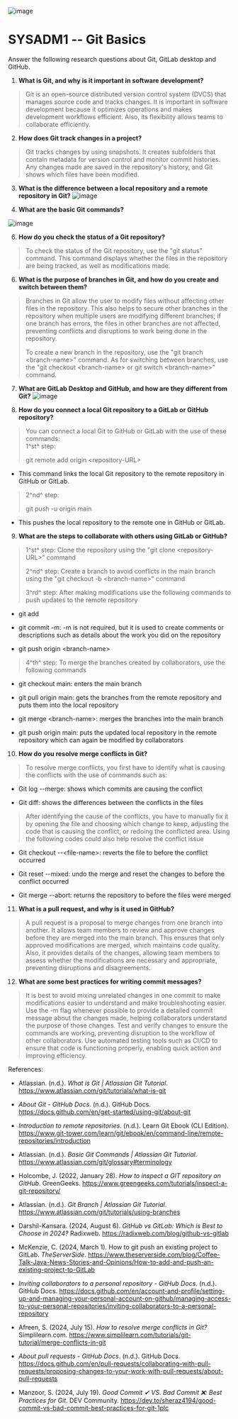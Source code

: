 ![image](https://github.com/user-attachments/assets/f442b8d3-1050-4a4c-9481-a38de707f8c3)


# SYSADM1 -- Git Basics

Answer the following research questions about Git, GitLab desktop and
GitHub.

1.  **What is Git, and why is it important in software development?**

> Git is an open-source distributed version control system (DVCS) that
> manages source code and tracks changes. It is important in software
> development because it optimizes operations and makes development
> workflows efficient. Also, its flexibility allows teams to collaborate
> efficiently.

2.  **How does Git track changes in a project?**

> Git tracks changes by using snapshots. It creates subfolders that
> contain metadata for version control and monitor commit histories. Any
> changes made are saved in the repository\'s history, and Git shows
> which files have been modified.

3.  **What is the difference between a local repository and a remote
    repository in Git?**
![image](https://github.com/user-attachments/assets/1f01a86f-8e10-433f-96fe-1827a684915f)


4.  **What are the basic Git commands?**

![image](https://github.com/user-attachments/assets/12ea4199-1d69-4f4b-abbf-0ff98065e215)


6.  **How do you check the status of a Git repository?**

> To check the status of the Git repository, use the "git status"
> command. This command displays whether the files in the repository are
> being tracked, as well as modifications made.

6.  **What is the purpose of branches in Git, and how do you create and
    switch between them?**

> Branches in Git allow the user to modify files without affecting other
> files in the repository. This also helps to secure other branches in
> the repository when multiple users are modifying different branches;
> if one branch has errors, the files in other branches are not
> affected, preventing conflicts and disruptions to work being done in
> the repository.
>
> To create a new branch in the repository, use the "git branch
> \<branch-name\>" command. As for switching between branches, use the
> "git checkout \<branch-name\> or git switch \<branch-name\>" command.

7.  **What are GitLab Desktop and GitHub, and how are they different
    from Git?**
![image](https://github.com/user-attachments/assets/ba011cb1-5251-42c3-8db5-fe7168d7e62c)


8.  **How do you connect a local Git repository to a GitLab or GitHub
    repository?**

> You can connect a local Git to GitHub or GitLab with the use of these
> commands:\
> 1^st^ step:
>
> git remote add origin \<repository-URL\>

-   This command links the local Git repository to the remote repository
    in GitHub or GitLab.

> 2^nd^ step:
>
> git push -u origin main

-   This pushes the local repository to the remote one in GitHub or
    GitLab.

9.  **What are the steps to collaborate with others using GitLab or
    GitHub?**

> 1^st^ step: Clone the repository using the "git clone
> \<repository-URL\>" command
>
> 2^nd^ step: Create a branch to avoid conflicts in the main branch
> using the "git checkout -b \<branch-name\>" command
>
> 3^rd^ step: After making modifications use the following commands to
> push updates to the remote repository

-   git add

-   git commit -m: -m is not required, but it is used to create comments
    or descriptions such as details about the work you did on the
    repository

-   git push origin \<branch-name\>

> 4^th^ step: To merge the branches created by collaborators, use the
> following commands

-   git checkout main: enters the main branch

-   git pull origin main: gets the branches from the remote repository
    and puts them into the local repository

-   git merge \<branch-name\>: merges the branches into the main branch

-   git push origin main: puts the updated local repository in the
    remote repository which can again be modified by collaborators

10. **How do you resolve merge conflicts in Git?**

> To resolve merge conflicts, you first have to identify what is causing
> the conflicts with the use of commands such as:

-   Git log --merge: shows which commits are causing the conflict

-   Git diff: shows the differences between the conflicts in the files

> After identifying the cause of the conflicts, you have to manually fix
> it by opening the file and choosing which change to keep, adjusting
> the code that is causing the conflict, or redoing the conflicted area.
> Using the following codes could also help resolve the conflict issue

-   Git checkout \--\<file-name\>: reverts the file to before the
    conflict occurred

-   Git reset \--mixed: undo the merge and reset the changes to before
    the conflict occurred

-   Git merge \--abort: returns the repository to before the files were
    merged

11. **What is a pull request, and why is it used in GitHub?**

> A pull request is a proposal to merge changes from one branch into
> another. It allows team members to review and approve changes before
> they are merged into the main branch. This ensures that only approved
> modifications are merged, which maintains code quality. Also, it
> provides details of the changes, allowing team members to assess
> whether the modifications are necessary and appropriate, preventing
> disruptions and disagreements.

12. **What are some best practices for writing commit messages?**

> It is best to avoid mixing unrelated changes in one commit to make
> modifications easier to understand and make troubleshooting easier.
> Use the -m flag whenever possible to provide a detailed commit message
> about the changes made, helping collaborators understand the purpose
> of those changes. Test and verify changes to ensure the commands are
> working, preventing disruption to the workflow of other collaborators.
> Use automated testing tools such as CI/CD to ensure that code is
> functioning properly, enabling quick action and improving efficiency.

References:

-   Atlassian. (n.d.). *What is Git \| Atlassian Git Tutorial*.
    https://www.atlassian.com/git/tutorials/what-is-git

-   *About Git - GitHub Docs*. (n.d.). GitHub Docs.
    https://docs.github.com/en/get-started/using-git/about-git

-   *Introduction to remote repositories*. (n.d.). Learn Git Ebook (CLI
    Edition).
    https://www.git-tower.com/learn/git/ebook/en/command-line/remote-repositories/introduction

-   Atlassian. (n.d.). *Basic Git Commands \| Atlassian Git Tutorial*.
    https://www.atlassian.com/git/glossary#terminology

-   Holcombe, J. (2022, January 28). *How to inspect a GIT repository on
    GitHub*. GreenGeeks.
    https://www.greengeeks.com/tutorials/inspect-a-git-repository/

-   Atlassian. (n.d.). *Git Branch \| Atlassian Git Tutorial*.
    https://www.atlassian.com/git/tutorials/using-branches

-   Darshil-Kansara. (2024, August 6). *GitHub vs GitLab: Which is Best
    to Choose in 2024?* Radixweb.
    https://radixweb.com/blog/github-vs-gitlab

-   McKenzie, C. (2024, March 1). How to git push an existing project to
    GitLab. *TheServerSide*.
    https://www.theserverside.com/blog/Coffee-Talk-Java-News-Stories-and-Opinions/How-to-add-and-push-an-existing-project-to-GitLab

-   *Inviting collaborators to a personal repository - GitHub Docs*.
    (n.d.). GitHub Docs.
    https://docs.github.com/en/account-and-profile/setting-up-and-managing-your-personal-account-on-github/managing-access-to-your-personal-repositories/inviting-collaborators-to-a-personal-repository

-   Afreen, S. (2024, July 15). *How to resolve merge conflicts in Git?*
    Simplilearn.com.
    https://www.simplilearn.com/tutorials/git-tutorial/merge-conflicts-in-git

-   *About pull requests - GitHub Docs*. (n.d.). GitHub Docs.
    https://docs.github.com/en/pull-requests/collaborating-with-pull-requests/proposing-changes-to-your-work-with-pull-requests/about-pull-requests

-   Manzoor, S. (2024, July 19). *Good Commit ✔ VS. Bad Commit ❌: Best
    Practices for Git*. DEV Community.
    https://dev.to/sheraz4194/good-commit-vs-bad-commit-best-practices-for-git-1plc
